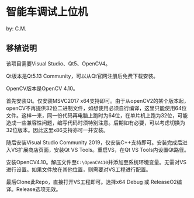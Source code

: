 # 智能车调试上位机

by: C.M.



## 移植说明

该项目需要Visual Studio、Qt5、OpenCV4。

Qt版本是Qt5.13 Community，可以从Qt官网注册后免费下载安装。

OpenCV版本是OpenCV 4.10。



首先安装Qt。仅安装MSVC2017 x64支持即可。由于从openCV2的某个版本起，openCV不再提供32位二进制文件，如想使用必须自行编译，这里只能使用64位文件。这样一来，同一份代码再电脑上跑时为64位，在单片机上跑为32位，可能造成一些兼容性问题，编写代码时须特别注意。后期如有必要，可以考虑切换为32位版本。因此这里x86支持亦可一并安装。

随后安装Visual Studio Community 2019，仅安装C++支持即可。安装完成后进入VS扩展商店页面，安装Qt VS Tools。重启VS，在Qt VS Tools内设置Qt路径。

安装OpenCV4.10。解压文件至`C:\OpenCV410`并添加至系统环境变量。无需对VS进行设置。如果文件放在其他位置，则需要对VS工程进行配置。

最后Clone此Repo，直接打开VS工程即可。选择x64 Debug 或 ReleaseO2编译。Release选项无效。